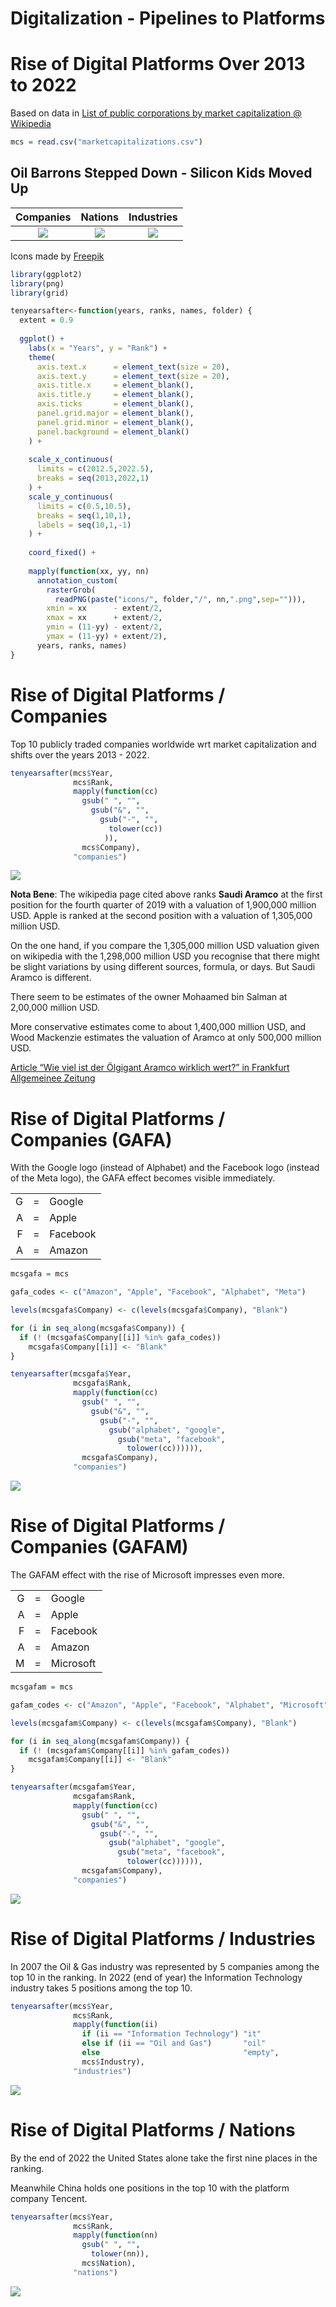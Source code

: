 Digitalization - Pipelines to Platforms
================

# Rise of Digital Platforms Over 2013 to 2022

Based on data in [List of public corporations by market capitalization @
Wikipedia](https://en.wikipedia.org/wiki/List_of_public_corporations_by_market_capitalization)

``` r
mcs = read.csv("marketcapitalizations.csv")
```

## Oil Barrons Stepped Down - Silicon Kids Moved Up

|                   Companies                    |                   Nations                    |                   Industries                    |
|:----------------------------------------------:|:--------------------------------------------:|:-----------------------------------------------:|
| ![](./README_files/figure-gfm/companies-1.png) | ![](./README_files/figure-gfm/nations-1.png) | ![](./README_files/figure-gfm/industries-1.png) |

Icons made by [Freepik](https://www.flaticon.com/authors/freepik)

``` r
library(ggplot2)
library(png)
library(grid)

tenyearsafter<-function(years, ranks, names, folder) {
  extent = 0.9
  
  ggplot() +
    labs(x = "Years", y = "Rank") +
    theme(
      axis.text.x      = element_text(size = 20),
      axis.text.y      = element_text(size = 20),
      axis.title.x     = element_blank(),
      axis.title.y     = element_blank(),
      axis.ticks       = element_blank(),
      panel.grid.major = element_blank(),
      panel.grid.minor = element_blank(),
      panel.background = element_blank()
    ) +
    
    scale_x_continuous(
      limits = c(2012.5,2022.5),
      breaks = seq(2013,2022,1)
    ) +
    scale_y_continuous(
      limits = c(0.5,10.5),
      breaks = seq(1,10,1),
      labels = seq(10,1,-1)
    ) +
    
    coord_fixed() +
    
    mapply(function(xx, yy, nn) 
      annotation_custom(
        rasterGrob(
          readPNG(paste("icons/", folder,"/", nn,".png",sep=""))),
        xmin = xx      - extent/2,
        xmax = xx      + extent/2,
        ymin = (11-yy) - extent/2,
        ymax = (11-yy) + extent/2),
      years, ranks, names)
}
```

# Rise of Digital Platforms / Companies

Top 10 publicly traded companies worldwide wrt market capitalization and
shifts over the years 2013 - 2022.

``` r
tenyearsafter(mcs$Year,
              mcs$Rank,
              mapply(function(cc)
                gsub(" ", "",
                  gsub("&", "",
                    gsub("-", "",
                      tolower(cc))
                     )),
                mcs$Company),
              "companies")
```

![](README_files/figure-gfm/companies-1.png)<!-- -->

**Nota Bene**: The wikipedia page cited above ranks **Saudi Aramco** at
the first position for the fourth quarter of 2019 with a valuation of
1,900,000 million USD. Apple is ranked at the second position with a
valuation of 1,305,000 million USD.

On the one hand, if you compare the 1,305,000 million USD valuation
given on wikipedia with the 1,298,000 million USD you recognise that
there might be slight variations by using different sources, formula, or
days. But Saudi Aramco is different.

There seem to be estimates of the owner Mohaamed bin Salman at 2,00,000
million USD.

More conservative estimates come to about 1,400,000 million USD, and
Wood Mackenzie estimates the valuation of Aramco at only 500,000 million
USD.

[Article “Wie viel ist der Ölgigant Aramco wirklich wert?” in Frankfurt
Allgemeinee
Zeitung](https://www.faz.net/aktuell/finanzen/aktien/erdoel-gigant-saudi-aramco-plant-milliarden-boersengang-14989211-p2.html)

# Rise of Digital Platforms / Companies (GAFA)

With the Google logo (instead of Alphabet) and the Facebook logo
(instead of the Meta logo), the GAFA effect becomes visible immediately.

|     |     |          |
|----:|:---:|:---------|
|   G |  =  | Google   |
|   A |  =  | Apple    |
|   F |  =  | Facebook |
|   A |  =  | Amazon   |

``` r
mcsgafa = mcs

gafa_codes <- c("Amazon", "Apple", "Facebook", "Alphabet", "Meta")

levels(mcsgafa$Company) <- c(levels(mcsgafa$Company), "Blank")

for (i in seq_along(mcsgafa$Company)) {
  if (! (mcsgafa$Company[[i]] %in% gafa_codes))
    mcsgafa$Company[[i]] <- "Blank"
}

tenyearsafter(mcsgafa$Year,
              mcsgafa$Rank,
              mapply(function(cc)
                gsub(" ", "",
                  gsub("&", "",
                    gsub("-", "",
                      gsub("alphabet", "google",
                        gsub("meta", "facebook",
                          tolower(cc)))))),
                mcsgafa$Company),
              "companies")
```

![](README_files/figure-gfm/companies-gafa-1.png)<!-- -->

# Rise of Digital Platforms / Companies (GAFAM)

The GAFAM effect with the rise of Microsoft impresses even more.

|     |     |           |
|----:|:---:|:----------|
|   G |  =  | Google    |
|   A |  =  | Apple     |
|   F |  =  | Facebook  |
|   A |  =  | Amazon    |
|   M |  =  | Microsoft |

``` r
mcsgafam = mcs

gafam_codes <- c("Amazon", "Apple", "Facebook", "Alphabet", "Microsoft", "Meta")

levels(mcsgafam$Company) <- c(levels(mcsgafam$Company), "Blank")

for (i in seq_along(mcsgafam$Company)) {
  if (! (mcsgafam$Company[[i]] %in% gafam_codes))
    mcsgafam$Company[[i]] <- "Blank"
}

tenyearsafter(mcsgafam$Year,
              mcsgafam$Rank,
              mapply(function(cc)
                gsub(" ", "",
                  gsub("&", "",
                    gsub("-", "",
                      gsub("alphabet", "google",
                        gsub("meta", "facebook",
                          tolower(cc)))))),
                mcsgafam$Company),
              "companies")
```

![](README_files/figure-gfm/companies-gafam-1.png)<!-- -->

# Rise of Digital Platforms / Industries

In 2007 the Oil & Gas industry was represented by 5 companies among the
top 10 in the ranking. In 2022 (end of year) the Information Technology
industry takes 5 positions among the top 10.

``` r
tenyearsafter(mcs$Year,
              mcs$Rank,
              mapply(function(ii)
                if (ii == "Information Technology") "it" 
                else if (ii == "Oil and Gas")       "oil"
                else                                "empty",
                mcs$Industry),
              "industries")
```

![](README_files/figure-gfm/industries-1.png)<!-- -->

# Rise of Digital Platforms / Nations

By the end of 2022 the United States alone take the first nine places in
the ranking.

Meanwhile China holds one positions in the top 10 with the platform
company Tencent.

``` r
tenyearsafter(mcs$Year,
              mcs$Rank,
              mapply(function(nn)
                gsub(" ", "",
                  tolower(nn)),
                mcs$Nation),
              "nations")
```

![](README_files/figure-gfm/nations-1.png)<!-- -->
